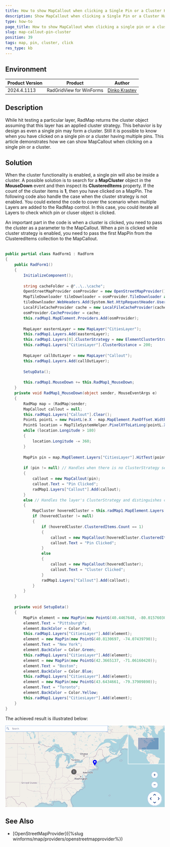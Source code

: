 ```yaml
---
title: How to show MapCallout when clicking a Single Pin or a Cluster Having Multiple Pins
description: Show MapCallout when clicking a Single Pin or a Cluster Having Multiple Pins.
type: how-to 
page_title: How to show MapCallout when clicking a single pin or a cluster with multiple pins
slug: map-callout-pin-cluster
position: 39
tags: map, pin, cluster, click
res_type: kb
---
```


## Environment

|Product Version|Product|Author|
|----|----|----|
|2024.4.1113|RadGridView for WinForms|[Dinko Krastev](https://www.telerik.com/blogs/author/dinko-krastev)|


## Description

While hit testing a particular layer, RadMap returns the cluster object assuming that this layer has an applied cluster strategy. This behavior is by design as even a single pin may form a cluster. Still it is possible to know when you have clicked on a single pin or a cluster having multiple pins. This article demonstrates how we can show MapCallout when clicking on a single pin or a cluster.

## Solution

When the cluster functionality is enabled, a single pin will also be inside a cluster. A possible solution is to search for a **MapCluster** object in the **MouseDown** event and then inspect its **ClusteredItems** property. If the count of the cluster items is **1**, then you have clicked on a MapPin. The following code also handle the case when the cluster strategy is not enabled. You could extend the code to cover the scenario when multiple Layers are added to the RadMap control. In this case, you could iterate all Layers to check which pin or cluser object is clicked.

An important part in the code is when a cluster is clicked, you need to pass the cluster as a parameter to the MapCallout. When a pin is clicked while cluster strategy is enabled, you need to pass the first MapPin from the ClusteredItems collection to the MapCallout.


````C#            

public partial class RadForm1 : RadForm
{
    public RadForm1()
    {
        InitializeComponent();

        string cacheFolder = @"..\..\cache";
        OpenStreetMapProvider osmProvider = new OpenStreetMapProvider();
        MapTileDownloader tileDownloader = osmProvider.TileDownloader as MapTileDownloader;
        tileDownloader.WebHeaders.Add(System.Net.HttpRequestHeader.UserAgent, "your application name");
        LocalFileCacheProvider cache = new LocalFileCacheProvider(cacheFolder);
        osmProvider.CacheProvider = cache;
        this.radMap1.MapElement.Providers.Add(osmProvider);

        MapLayer easternLayer = new MapLayer("CitiesLayer");
        this.radMap1.Layers.Add(easternLayer);
        this.radMap1.Layers[0].ClusterStrategy = new ElementClusterStrategy();
        this.radMap1.Layers["CitiesLayer"].ClusterDistance = 200;

        MapLayer callOutLayer = new MapLayer("Callout");
        this.radMap1.Layers.Add(callOutLayer);

        SetupData();

        this.radMap1.MouseDown += this.RadMap1_MouseDown;
    }
    private void RadMap1_MouseDown(object sender, MouseEventArgs e)
    {
        RadMap map = (RadMap)sender;
        MapCallout callout = null;
        this.radMap1.Layers["Callout"].Clear();
        PointL pointL = new PointL(e.X - map.MapElement.PanOffset.Width, e.Y - map.MapElement.PanOffset.Height);
        PointG location = MapTileSystemHelper.PixelXYToLatLong(pointL.X, pointL.Y, map.MapElement.ZoomLevel);
        while (location.Longitude > 180)
        {
            location.Longitude -= 360;
        }

        MapPin pin = map.MapElement.Layers["CitiesLayer"].HitTest(pointL) as MapPin;

        if (pin != null) // Handles when there is no ClusterStrategy set on the layer.
        {
            callout = new MapCallout(pin);
            callout.Text = "Pin Clicked";
            radMap1.Layers["Callout"].Add(callout);
        }
        else // Handles the layer's ClusterStrategy and distinguishes clusters with single pins.
        {
            MapCluster hoveredCluster = this.radMap1.MapElement.Layers["CitiesLayer"].HitTest(location) as MapCluster;
            if (hoveredCluster != null)
            {
                if (hoveredCluster.ClusteredItems.Count == 1)
                {
                    callout = new MapCallout(hoveredCluster.ClusteredItems[0] as MapPin);
                    callout.Text = "Pin Clicked";
                }
                else
                {
                    callout = new MapCallout(hoveredCluster);
                    callout.Text = "Cluster Clicked";
                }
                radMap1.Layers["Callout"].Add(callout);
            }
        }
    }

    private void SetupData()
    {
        MapPin element = new MapPin(new PointG(40.4467648, -80.01576030));
        element.Text = "Pittsburgh";
        element.BackColor = Color.Red;
        this.radMap1.Layers["CitiesLayer"].Add(element);
        element = new MapPin(new PointG(40.8130697, -74.07439790));
        element.Text = "New York";
        element.BackColor = Color.Green;
        this.radMap1.Layers["CitiesLayer"].Add(element);
        element = new MapPin(new PointG(42.3665137, -71.06160420));
        element.Text = "Boston";
        element.BackColor = Color.Blue;
        this.radMap1.Layers["CitiesLayer"].Add(element);
        element = new MapPin(new PointG(43.6434661, -79.37909890));
        element.Text = "Toronto";
        element.BackColor = Color.Yellow;
        this.radMap1.Layers["CitiesLayer"].Add(element);
    }
}


````


The achieved result is illustrated below:

![map-callout-pin-cluster001](images/map-callout-pin-cluster001.gif)

## See Also

* [OpenStreetMapProvider]({%slug winforms/map/providers/openstreetmapprovider%})